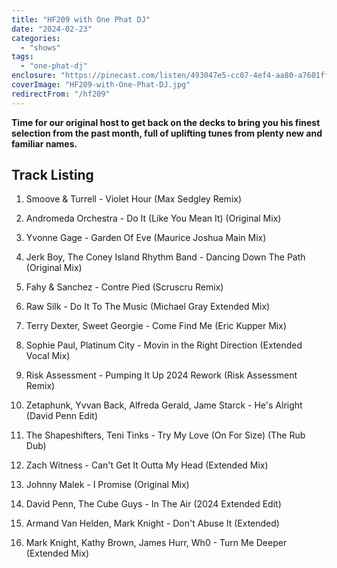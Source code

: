```yaml
---
title: "HF209 with One Phat DJ"
date: "2024-02-23"
categories:
  - "shows"
tags:
  - "one-phat-dj"
enclosure: "https://pinecast.com/listen/493047e5-cc07-4ef4-aa80-a7601ffc04f7.mp3 78643196 audio/mpeg "
coverImage: "HF209-with-One-Phat-DJ.jpg"
redirectFrom: "/hf209"
---
```


**Time for our original host to get back on the decks to bring you his finest selection from the past month, full of uplifting tunes from plenty new and familiar names.**

## Track Listing

1. Smoove & Turrell - Violet Hour (Max Sedgley Remix)

2. Andromeda Orchestra - Do It (Like You Mean It) (Original Mix)

3. Yvonne Gage - Garden Of Eve (Maurice Joshua Main Mix)

4. Jerk Boy, The Coney Island Rhythm Band - Dancing Down The Path (Original Mix)

5. Fahy & Sanchez - Contre Pied (Scruscru Remix)

6. Raw Silk - Do It To The Music (Michael Gray Extended Mix)

7. Terry Dexter, Sweet Georgie - Come Find Me (Eric Kupper Mix)

8. Sophie Paul, Platinum City - Movin in the Right Direction (Extended Vocal Mix)

9. Risk Assessment - Pumping It Up 2024 Rework (Risk Assessment Remix)

10. Zetaphunk, Yvvan Back, Alfreda Gerald, Jame Starck - He's Alright (David Penn Edit)

11. The Shapeshifters, Teni Tinks - Try My Love (On For Size) (The Rub Dub)

12. Zach Witness - Can't Get It Outta My Head (Extended Mix)

13. Johnny Malek - I Promise (Original Mix)

14. David Penn, The Cube Guys - In The Air (2024 Extended Edit)

15. Armand Van Helden, Mark Knight - Don't Abuse It (Extended)

16. Mark Knight, Kathy Brown, James Hurr, Wh0 - Turn Me Deeper (Extended Mix)
